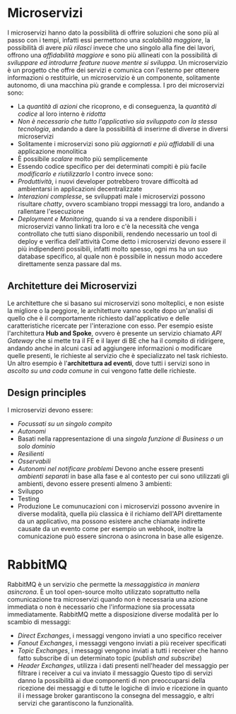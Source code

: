 # Microservizi
I microservizi hanno dato la possibilità di offrire soluzioni che sono più al passo con i tempi, infatti essi permettono una *scalabilità maggiore*, la possibilità di avere *più rilasci* invece che uno singolo alla fine dei lavori, offrono una *affidabilità maggiore* e sono più allineati con la possibilità di *sviluppare ed introdurre feature nuove mentre si sviluppa*.
Un microservizio è un progetto che offre dei servizi e comunica con l'esterno per ottenere informazioni o restituirle, un microservizio è un componente, solitamente autonomo, di una macchina più grande e complessa.
I pro dei microservizi sono:
- La *quantità di azioni* che ricoprono, e di conseguenza, la *quantità di codice* al loro interno è *ridotta*
- *Non è necessario che tutto l'applicativo sia sviluppato con la stessa tecnologia*, andando a dare la possibilità di inserirne di diverse in diversi microservizi
- Solitamente i microservizi sono più *aggiornati e più affidabili* di una applicazione monolitica
- È possibile *scalare* molto più semplicemente
- Essendo codice specifico per dei determinati compiti è più facile *modificarlo e riutilizzarlo*
I contro invece sono:
- *Produttività*, i nuovi developer potrebbero trovare difficoltà ad ambientarsi in applicazioni decentralizzate
- *Interazioni complesse*, se sviluppati male i microservizi possono risultare *chatty*, ovvero scambiano troppi messaggi tra loro, andando a rallentare l'esecuzione
- *Deployment e Monitoring*, quando si va a rendere disponibili i microservizi vanno linkati tra loro e c'è la necessità che venga controllato che tutti siano disponibili, rendendo necessario un tool di deploy e verifica dell'attività
Come detto i microservizi devono essere il più indipendenti possibili, infatti molto spesso, ogni ms ha un suo database specifico, al quale non è possibile in nessun modo accedere direttamente senza passare dal ms.
## Architetture dei Microservizi
Le architetture che si basano sui microservizi sono molteplici, e non esiste la migliore o la peggiore, le architetture vanno scelte dopo un'analisi di quello che è il comportamente richiesto dall'applicativo e delle caratteristiche ricercate per l'interazione con esso.
Per esempio esiste l'architettura **Hub and Spoke**, ovvero è presente un servizio chiamato *API Gateway* che si mette tra il FE e il layer di BE che ha il compito di ridirigere, andando anche in alcuni casi ad aggiungere informazioni o modificare quelle presenti, le richieste al servizio che è specializzato nel task richiesto.
Un altro esempio è l'**architettura ad eventi**, dove tutti i servizi sono in *ascolto su una coda comune* in cui vengono fatte delle richieste.
## Design principles
I microservizi devono essere:
- *Focussati su un singolo compito*
- *Autonomi*
- Basati nella rappresentazione di una *singola funzione di Business o un solo dominio*
- *Resilienti*
- *Osservabili*
- *Autonomi nel notificare problemi*
Devono anche essere presenti *ambienti separati* in base alla fase e al contesto per cui sono utilizzati gli ambienti, devono essere presenti almeno 3 ambienti:
- Sviluppo
- Testing
- Produzione
Le comunucazioni con i microservizi possono avvenire in diverse modalità, quella più classica è il richiamo dell'API direttamente da un applicativo, ma possono esistere anche chiamate indirette causate da un evento come per esempio un webhook, inoltre la comunicazione può essere sincrona o asincrona in base alle esigenze.
# RabbitMQ
RabbitMQ è un servizio che permette la *messaggistica in maniera asincrona*.
È un tool open-source molto utilizzato soprattutto nella comunicazione tra microservizi quando non è necessaria una azione immediata o non è necessario che l'informazione sia processata immediatamente.
RabbitMQ mette a disposizione diverse modalità per lo scambio di messaggi:
- *Direct Exchanges*, i messaggi vengono inviati a uno specifico receiver
- *Fanout Exchanges*, i messaggi vengono inviati a più receiver specificati
- *Topic Exchanges*, i messaggi vengono inviati a tutti i receiver che hanno fatto subscribe di un determinato topic (*publish and subscribe*)
- *Header Exchanges*, utilizza i dati presenti nell'header del messaggio per filtrare i receiver a cui va inviato il messaggio
Questo tipo di servizi danno la possibilità ai due componenti di non preoccuparsi della ricezione dei messaggi e di tutte le logiche di invio e ricezione in quanto il i message broker garantiscono la consegna del messaggio, e altri servizi che garantiscono la funzionalità.
